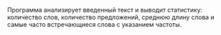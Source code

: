 Программа анализирует введенный текст и выводит статистику: количество слов, количество предложений, среднюю длину слова и самые часто встречающиеся слова с указанием частоты.